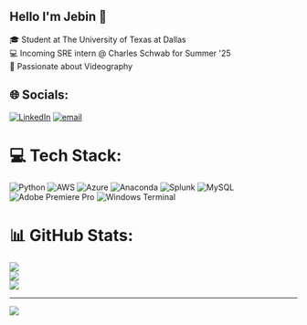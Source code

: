 ## Hello I'm Jebin 🦖
   🎓  Student at The University of Texas at Dallas<br/>
   💻  Incoming SRE intern @ Charles Schwab for Summer '25<br/>
   📸  Passionate about Videography<br/>

## 🌐 Socials:
[![LinkedIn](https://img.shields.io/badge/LinkedIn-%230077B5.svg?logo=linkedin&logoColor=white)](https://linkedin.com/in/www.linkedin.com/in/jebinthomass) [![email](https://img.shields.io/badge/Email-D14836?logo=gmail&logoColor=white)](mailto:jebin.thomas@outlook.com) 

# 💻 Tech Stack:
![Python](https://img.shields.io/badge/python-3670A0?style=for-the-badge&logo=python&logoColor=ffdd54) ![AWS](https://img.shields.io/badge/AWS-%23FF9900.svg?style=for-the-badge&logo=amazon-aws&logoColor=white) ![Azure](https://img.shields.io/badge/azure-%230072C6.svg?style=for-the-badge&logo=microsoftazure&logoColor=white) ![Anaconda](https://img.shields.io/badge/Anaconda-%2344A833.svg?style=for-the-badge&logo=anaconda&logoColor=white) ![Splunk](https://img.shields.io/badge/splunk-%23000000.svg?style=for-the-badge&logo=splunk&logoColor=white) ![MySQL](https://img.shields.io/badge/mysql-4479A1.svg?style=for-the-badge&logo=mysql&logoColor=white) ![Adobe Premiere Pro](https://img.shields.io/badge/Adobe%20Premiere%20Pro-9999FF.svg?style=for-the-badge&logo=Adobe%20Premiere%20Pro&logoColor=white) ![Windows Terminal](https://img.shields.io/badge/Windows%20Terminal-%234D4D4D.svg?style=for-the-badge&logo=windows-terminal&logoColor=white)
# 📊 GitHub Stats:
![](https://github-readme-stats.vercel.app/api?username=jebwerd&theme=gotham&hide_border=false&include_all_commits=false&count_private=false)<br/>
![](https://nirzak-streak-stats.vercel.app/?user=jebwerd&theme=gotham&hide_border=false)<br/>
![](https://github-readme-stats.vercel.app/api/top-langs/?username=jebwerd&theme=gotham&hide_border=false&include_all_commits=false&count_private=false&layout=compact)

---
[![](https://visitcount.itsvg.in/api?id=jebwerd&icon=6&color=4)](https://visitcount.itsvg.in)

<!-- Proudly created with GPRM ( https://gprm.itsvg.in ) -->

